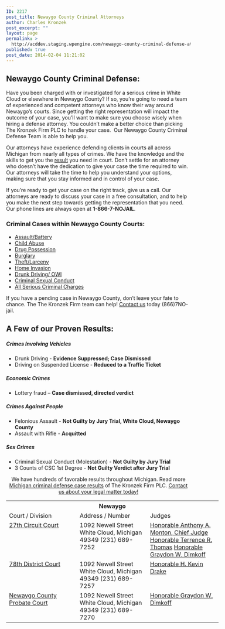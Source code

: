 ```yaml
---
ID: 2217
post_title: Newaygo County Criminal Attorneys
author: Charles Kronzek
post_excerpt: ""
layout: page
permalink: >
  http://acddev.staging.wpengine.com/newaygo-county-criminal-defense-attorney-white-cloud-michigan-lawyer.html
published: true
post_date: 2014-02-04 11:21:02
---
```

<div class="county-lis">
<h2>Newaygo County Criminal Defense:</h2>
Have you been charged with or investigated for a serious crime in White Cloud or elsewhere in Newaygo County? If so, you’re going to need a team of experienced and competent attorneys who know their way around Newaygo’s courts. Since getting the right representation will impact the outcome of your case, you’ll want to make sure you choose wisely when hiring a defense attorney. You couldn’t make a better choice than picking The Kronzek Firm PLC to handle your case.  Our Newaygo County Criminal Defense Team is able to help you.

Our attorneys have experience defending clients in courts all across Michigan from nearly all types of crimes. We have the knowledge and the skills to get you the <a href="http://acddev.staging.wpengine.com/proven-results.html">result</a> you need in court. Don’t settle for an attorney who doesn’t have the dedication to give your case the time required to win. Our attorneys will take the time to help you understand your options, making sure that you stay informed and in control of your case.

If you’re ready to get your case on the right track, give us a call. Our attorneys are ready to discuss your case in a free consultation, and to help you make the next step towards getting the representation that you need. Our phone lines are always open at <b>1-866-7-NOJAIL</b>.

<img style="float: right; padding: 20px 0 20px 20px;" src="http://acddev.staging.wpengine.com/images/county-img_n1.jpg" alt="" />
<h3>Criminal Cases within Newaygo County Courts:</h3>
<ul class="no-bullets">
	<li><a href="http://acddev.staging.wpengine.com/assault-charges.html">Assault/Battery</a></li>
	<li><a title="Michigan Child Abuse Attorney" href="http://acddev.staging.wpengine.com/michigan-child-abuse-attorneys-abuse-neglect-defense-lawyers.html">Child Abuse</a></li>
	<li><a href="http://acddev.staging.wpengine.com/drug-charges.html">Drug Possession</a></li>
	<li><a href="http://acddev.staging.wpengine.com/burglary-crimes.html">Burglary</a></li>
	<li><a href="http://acddev.staging.wpengine.com/theft-charges.html">Theft/Larceny</a></li>
	<li><a title="Michigan Home Invasion Attorney" href="http://acddev.staging.wpengine.com/michigan-home-invasion-attorneys-criminal-defense-lawyers.html">Home Invasion</a></li>
	<li><a href="http://acddev.staging.wpengine.com/drunk-driving.html">Drunk Driving/ OWI</a></li>
	<li><a href="http://acddev.staging.wpengine.com/sex-crimes.html">Criminal Sexual Conduct</a></li>
	<li><a href="http://acddev.staging.wpengine.com">All Serious Criminal Charges</a></li>
</ul>
<p class="ctas">If you have a pending case in Newaygo County, don’t leave your fate to chance. The The Kronzek Firm team can help! <a href="http://acddev.staging.wpengine.com/contact-us.html">Contact us</a> today (866)7NO-jail.</p>

<h2>A Few of our Proven Results:</h2>
<h5>Crimes Involving Vehicles</h5>
<ul class="county-lis">
	<li>Drunk Driving - <b>Evidence Suppressed; Case Dismissed</b></li>
	<li>Driving on Suspended License - <b>Reduced to a Traffic Ticket</b></li>
</ul>
<h5>Economic Crimes</h5>
<ul class="county-lis">
	<li>Lottery fraud – <b>Case dismissed, directed verdict</b></li>
</ul>
<h5>Crimes Against People</h5>
<ul class="county-lis">
	<li>Felonious Assault - <b>Not Guilty by Jury Trial, White Cloud, Newaygo County</b></li>
	<li>Assault with Rifle - <b>Acquitted</b></li>
</ul>
<h5>Sex Crimes</h5>
<ul class="county-lis">
	<li>Criminal Sexual Conduct (Molestation) - <b>Not Guilty by Jury Trial</b></li>
	<li>3 Counts of CSC 1st Degree - <b>Not Guilty Verdict after Jury Trial</b></li>
</ul>
<p class="ctas" style="text-align: center;">We have hundreds of favorable results throughout Michigan. Read more <a href="http://acddev.staging.wpengine.com/proven-results.html">Michigan criminal defense case results</a> of The Kronzek Firm PLC.
<a href="http://acddev.staging.wpengine.com/contact-us.html">Contact us about your legal matter today!</a></p>

<table class="districts" style="width: 580px !important;" cellspacing="0">
<tbody>
<tr>
<th colspan="3">Newaygo</th>
</tr>
<tr class="subjects">
<td width="225">Court / Division</td>
<td width="225">Address / Number</td>
<td width="225">Judges</td>
</tr>
<tr>
<td valign="top"><a href="http://www.countyofnewaygo.com/CircuitCourt.aspx" target="_blank">27th Circuit Court</a></td>
<td valign="top">1092 Newell Street
White Cloud, Michigan 49349
(231) 689-7252</td>
<td valign="top"><a href="http://www.countyofnewaygo.com/Judges.aspx" target="_blank">Honorable Anthony A. Monton, Chief Judge</a>
<a href="http://www.countyofnewaygo.com/Judges.aspx" target="_blank">Honorable Terrence R. Thomas</a>
<a href="http://www.countyofnewaygo.com/Judges.aspx" target="_blank">Honorable Graydon W. Dimkoff</a></td>
</tr>
<tr>
<td valign="top"><a href="http://www.countyofnewaygo.com/DistrictCourt.aspx" target="_blank">78th District Court</a></td>
<td valign="top">1092 Newell Street
White Cloud, Michigan 49349
(231) 689-7257</td>
<td valign="top"><a href="http://www.countyofnewaygo.com/Judges.aspx" target="_blank">Honorable H. Kevin Drake</a></td>
</tr>
<tr>
<td valign="top"><a href="http://www.countyofnewaygo.com/ProbateCourt.aspx" target="_blank">Newaygo County Probate Court</a></td>
<td valign="top">1092 Newell Street
White Cloud, Michigan 49349
(231) 689-7270</td>
<td valign="top"><a href="http://www.countyofnewaygo.com/Judges.aspx" target="_blank">Honorable Graydon W. Dimkoff</a></td>
</tr>
<!-- >
<tr>
<td valign="top"></td>
<td valign="top"></td>
<td valign="top"></td>
</tr>
<--></tbody>
</table>
</div>